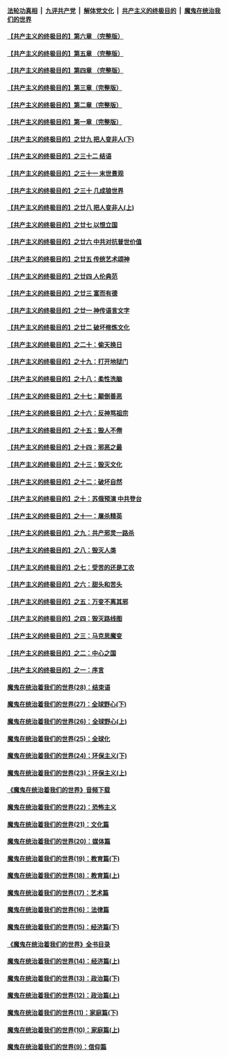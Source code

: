 ####  [法轮功真相](../../../../basic/blob/master/README.md?t=07011701) &nbsp;|&nbsp; [九评共产党](../../../../9ping.md/blob/master/README.md?t=07011701) &nbsp;|&nbsp; [解体党文化](../../../../jtdwh.md/blob/master/README.md?t=07011701)  &nbsp;|&nbsp; [共产主义的终极目的](../../../../gczydzjmd.md/blob/master/README.md?t=07011701) &nbsp;|&nbsp; [魔鬼在统治我们的世界](../../../../mgztzwmdsj.md/blob/master/README.md?t=07011701) 

#### [【共产主义的终极目的】第六章 （完整版）](../pages/nsc422/n11428913.md?t=07011701) 

#### [【共产主义的终极目的】第五章 （完整版）](../pages/nsc422/n11428912.md?t=07011701) 

#### [【共产主义的终极目的】第四章 （完整版）](../pages/nsc422/n11428907.md?t=07011701) 

#### [【共产主义的终极目的】第三章（完整版）](../pages/nsc422/n11428848.md?t=07011701) 

#### [【共产主义的终极目的】第二章（完整版）](../pages/nsc422/n11428831.md?t=07011701) 

#### [【共产主义的终极目的】第一章（完整版）](../pages/nsc422/n11417651.md?t=07011701) 

#### [【共产主义的终极目的】之廿九 把人变非人(下)](../pages/nsc422/n11344140.md?t=07011701) 

#### [【共产主义的终极目的】之三十二 结语](../pages/nsc422/n11360535.md?t=07011701) 

#### [【共产主义的终极目的】之三十一 末世景观](../pages/nsc422/n11351129.md?t=07011701) 

#### [【共产主义的终极目的】之三十 几成狼世界](../pages/nsc422/n11348280.md?t=07011701) 

#### [【共产主义的终极目的】之廿八 把人变非人(上)](../pages/nsc422/n11340492.md?t=07011701) 

#### [【共产主义的终极目的】之廿七 以恨立国](../pages/nsc422/n11336944.md?t=07011701) 

#### [【共产主义的终极目的】之廿六 中共对抗普世价值](../pages/nsc422/n11324785.md?t=07011701) 

#### [【共产主义的终极目的】之廿五 传统艺术颂神](../pages/nsc422/n11296396.md?t=07011701) 

#### [【共产主义的终极目的】之廿四 人伦典范](../pages/nsc422/n11296397.md?t=07011701) 

#### [【共产主义的终极目的】之廿三 富而有德](../pages/nsc422/n11283598.md?t=07011701) 

#### [【共产主义的终极目的】之廿一 神传语言文字](../pages/nsc422/n11263265.md?t=07011701) 

#### [【共产主义的终极目的】之廿二 破坏修炼文化](../pages/nsc422/n11245728.md?t=07011701) 

#### [【共产主义的终极目的】之二十：偷天换日](../pages/nsc422/n11238846.md?t=07011701) 

#### [【共产主义的终极目的】之十九：打开地狱门](../pages/nsc422/n11206376.md?t=07011701) 

#### [【共产主义的终极目的】之十八：柔性洗脑](../pages/nsc422/n11199994.md?t=07011701) 

#### [【共产主义的终极目的】之十七：颠倒善恶](../pages/nsc422/n11179782.md?t=07011701) 

#### [【共产主义的终极目的】之十六：反神骂祖宗](../pages/nsc422/n11166798.md?t=07011701) 

#### [【共产主义的终极目的】之十五：毁人不倦](../pages/nsc422/n11166792.md?t=07011701) 

#### [【共产主义的终极目的】之十四：邪恶之最](../pages/nsc422/n11150249.md?t=07011701) 

#### [【共产主义的终极目的】之十三：毁灭文化](../pages/nsc422/n11135227.md?t=07011701) 

#### [【共产主义的终极目的】之十二：破坏自然](../pages/nsc422/n11135214.md?t=07011701) 

#### [【共产主义的终极目的】之十：苏俄预演 中共登台](../pages/nsc422/n11118424.md?t=07011701) 

#### [【共产主义的终极目的】之十一：屠杀精英](../pages/nsc422/n11118442.md?t=07011701) 

#### [【共产主义的终极目的】之九：共产邪灵一路杀](../pages/nsc422/n11114139.md?t=07011701) 

#### [【共产主义的终极目的】之八：毁灭人类](../pages/nsc422/n11108503.md?t=07011701) 

#### [【共产主义的终极目的】之七：受苦的还是工农](../pages/nsc422/n11101809.md?t=07011701) 

#### [【共产主义的终极目的】之六：甜头和苦头](../pages/nsc422/n11096971.md?t=07011701) 

#### [【共产主义的终极目的】之五：万变不离其邪](../pages/nsc422/n11091285.md?t=07011701) 

#### [【共产主义的终极目的】之四：毁灭路线图](../pages/nsc422/n11086284.md?t=07011701) 

#### [【共产主义的终极目的】之三：马克思魔变](../pages/nsc422/n11061941.md?t=07011701) 

#### [【共产主义的终极目的】之二：中心之国](../pages/nsc422/n11047728.md?t=07011701) 

#### [【共产主义的终极目的】之一：序言](../pages/nsc422/n11086077.md?t=07011701) 

#### [魔鬼在统治着我们的世界(28)：结束语](../pages/nsc422/n10936246.md?t=07011701) 

#### [魔鬼在统治着我们的世界(27)：全球野心(下)](../pages/nsc422/n10928319.md?t=07011701) 

#### [魔鬼在统治着我们的世界(26)：全球野心(上)](../pages/nsc422/n10900318.md?t=07011701) 

#### [魔鬼在统治着我们的世界(25)：全球化](../pages/nsc422/n10788205.md?t=07011701) 

#### [魔鬼在统治着我们的世界(24)：环保主义(下)](../pages/nsc422/n10695307.md?t=07011701) 

#### [魔鬼在统治着我们的世界(23)：环保主义(上)](../pages/nsc422/n10688613.md?t=07011701) 

#### [《魔鬼在统治着我们的世界》音频下载](../pages/nsc422/n10635553.md?t=07011701) 

#### [魔鬼在统治着我们的世界(22)：恐怖主义](../pages/nsc422/n10614727.md?t=07011701) 

#### [魔鬼在统治着我们的世界(21)：文化篇](../pages/nsc422/n10597706.md?t=07011701) 

#### [魔鬼在统治着我们的世界(20)：媒体篇](../pages/nsc422/n10586579.md?t=07011701) 

#### [魔鬼在统治着我们的世界(19)：教育篇(下)](../pages/nsc422/n10564808.md?t=07011701) 

#### [魔鬼在统治着我们的世界(18)：教育篇(上)](../pages/nsc422/n10526970.md?t=07011701) 

#### [魔鬼在统治着我们的世界(17)：艺术篇](../pages/nsc422/n10499093.md?t=07011701) 

#### [魔鬼在统治着我们的世界(16)：法律篇](../pages/nsc422/n10485969.md?t=07011701) 

#### [魔鬼在统治着我们的世界(15)：经济篇(下)](../pages/nsc422/n10469975.md?t=07011701) 

#### [《魔鬼在统治着我们的世界》全书目录](../pages/nsc422/n10464261.md?t=07011701) 

#### [魔鬼在统治着我们的世界(14)：经济篇(上)](../pages/nsc422/n10457370.md?t=07011701) 

#### [魔鬼在统治着我们的世界(13)：政治篇(下)](../pages/nsc422/n10448270.md?t=07011701) 

#### [魔鬼在统治着我们的世界(12)：政治篇(上)](../pages/nsc422/n10444576.md?t=07011701) 

#### [魔鬼在统治着我们的世界(11)：家庭篇(下)](../pages/nsc422/n10440961.md?t=07011701) 

#### [魔鬼在统治着我们的世界(10)：家庭篇(上)](../pages/nsc422/n10435448.md?t=07011701) 

#### [魔鬼在统治着我们的世界(9)：信仰篇](../pages/nsc422/n10432159.md?t=07011701) 

